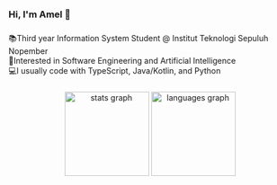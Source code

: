 <h3 align="left">Hi, I'm Amel 🌌</h3>

###

<p align="left">📚Third year Information System Student @ Institut Teknologi Sepuluh Nopember<br>🔭Interested in Software Engineering and Artificial Intelligence<br>💻I usually code with TypeScript, Java/Kotlin,  and Python</p>

###

<div align="center">
  <img src="https://github-readme-stats.vercel.app/api?username=amaliartnaa&hide_title=false&hide_rank=false&show_icons=true&include_all_commits=true&count_private=true&disable_animations=false&theme=react&locale=en&hide_border=false&order=1" height="150" alt="stats graph"  />
  <img src="https://github-readme-stats.vercel.app/api/top-langs?username=amaliartnaa&locale=en&hide_title=false&layout=compact&card_width=320&langs_count=6&theme=react&hide_border=false&order=2" height="150" alt="languages graph"  />
</div>

###
